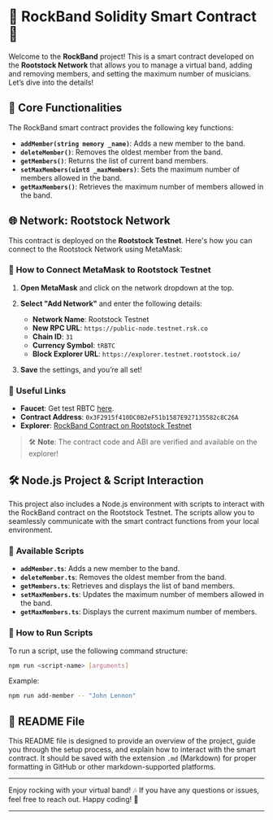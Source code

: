 # 🎸 **RockBand Solidity Smart Contract** 🎸

Welcome to the **RockBand** project! This is a smart contract developed on the **Rootstock Network** that allows you to manage a virtual band, adding and removing members, and setting the maximum number of musicians. Let’s dive into the details!

## 🌟 **Core Functionalities**

The RockBand smart contract provides the following key functions:

- **`addMember(string memory _name)`**: Adds a new member to the band.
- **`deleteMember()`**: Removes the oldest member from the band.
- **`getMembers()`**: Returns the list of current band members.
- **`setMaxMembers(uint8 _maxMembers)`**: Sets the maximum number of members allowed in the band.
- **`getMaxMembers()`**: Retrieves the maximum number of members allowed in the band.

## 🌐 **Network: Rootstock Network**

This contract is deployed on the **Rootstock Testnet**. Here's how you can connect to the Rootstock Network using MetaMask:

### 🚀 **How to Connect MetaMask to Rootstock Testnet**

1. **Open MetaMask** and click on the network dropdown at the top.
2. **Select "Add Network"** and enter the following details:

   - **Network Name**: Rootstock Testnet
   - **New RPC URL**: `https://public-node.testnet.rsk.co`
   - **Chain ID**: `31`
   - **Currency Symbol**: `tRBTC`
   - **Block Explorer URL**: `https://explorer.testnet.rootstock.io/`

3. **Save** the settings, and you’re all set!

### 🔗 **Useful Links**

- **Faucet**: Get test RBTC [here](https://faucet.rootstock.io/).
- **Contract Address**: `0x3F2915f410DC0B2eF51b1587E927135582c8C26A`
- **Explorer**: [RockBand Contract on Rootstock Testnet](https://explorer.testnet.rootstock.io/address/0x3f2915f410dc0b2ef51b1587e927135582c8c26a?__ctab=general)

> 🛠️ **Note**: The contract code and ABI are verified and available on the explorer!

## 🛠️ **Node.js Project & Script Interaction**

This project also includes a Node.js environment with scripts to interact with the RockBand contract on the Rootstock Testnet. The scripts allow you to seamlessly communicate with the smart contract functions from your local environment.

### 📜 **Available Scripts**

- **`addMember.ts`**: Adds a new member to the band.
- **`deleteMember.ts`**: Removes the oldest member from the band.
- **`getMembers.ts`**: Retrieves and displays the list of band members.
- **`setMaxMembers.ts`**: Updates the maximum number of members allowed in the band.
- **`getMaxMembers.ts`**: Displays the current maximum number of members.

### 📖 **How to Run Scripts**

To run a script, use the following command structure:

```bash
npm run <script-name> [arguments]
```

Example:

```bash
npm run add-member -- "John Lennon"
```

## 💾 **README File**

This README file is designed to provide an overview of the project, guide you through the setup process, and explain how to interact with the smart contract. It should be saved with the extension `.md` (Markdown) for proper formatting in GitHub or other markdown-supported platforms.

---

Enjoy rocking with your virtual band! 🎶 If you have any questions or issues, feel free to reach out. Happy coding! 🤘

---
